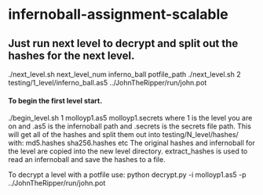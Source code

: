 # infernoball-assignment-scalable


## Just run next level to decrypt and split out the hashes for the next level.
./next_level.sh next_level_num inferno_ball potfile_path 
./next_level.sh 2 testing/1_level/inferno_ball.as5 ../JohnTheRipper/run/john.pot 








#### To begin the first level start.
./begin_level.sh 1 molloyp1.as5 molloyp1.secrets
where 1 is the level you are on and .as5 is the infernoball path and .secrets is the secrets file path.
This will get all of the hashes and split them out into testing/N_level/hashes/ 
with:
  md5.hashes
  sha256.hashes etc
The original hashes and infernoball for the level are copied into the new level directory.
extract_hashes is used to read an infernoball and save the hashes to a file.

To decrypt a level with a potfile use:
python decrypt.py -i molloyp1.as5 -p ../JohnTheRipper/run/john.pot



